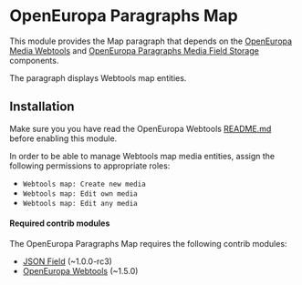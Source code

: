OpenEuropa Paragraphs Map
==============================

This module provides the Map paragraph that depends on the [OpenEuropa Media Webtools](https://github.com/openeuropa/oe_media/tree/master/modules/oe_media_webtools)
and [OpenEuropa Paragraphs Media Field Storage](https://github.com/openeuropa/oe_paragraphs/tree/master/modules/oe_paragraphs_media_field_storage)
components.

The paragraph displays Webtools map entities.

## Installation

Make sure you you have read the OpenEuropa Webtools [README.md](https://github.com/openeuropa/oe_webtools#openeuropa-webtools-media)
before enabling this module.

In order to be able to manage Webtools map media entities, assign the following permissions to appropriate roles:
- `Webtools map: Create new media`
- `Webtools map: Edit own media`
- `Webtools map: Edit any media`

#### Required contrib modules
The OpenEuropa Paragraphs Map requires the following contrib modules:

* [JSON Field](https://www.drupal.org/project/json_field) (~1.0.0-rc3)
* [OpenEuropa Webtools](https://github.com/openeuropa/oe_webtools) (~1.5.0)
